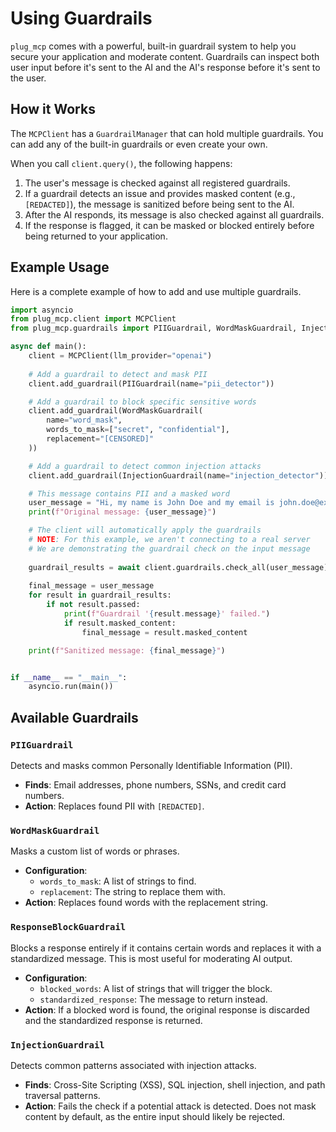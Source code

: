 # Using Guardrails

`plug_mcp` comes with a powerful, built-in guardrail system to help you secure your application and moderate content. Guardrails can inspect both user input before it's sent to the AI and the AI's response before it's sent to the user.

## How it Works

The `MCPClient` has a `GuardrailManager` that can hold multiple guardrails. You can add any of the built-in guardrails or even create your own.

When you call `client.query()`, the following happens:
1. The user's message is checked against all registered guardrails.
2. If a guardrail detects an issue and provides masked content (e.g., `[REDACTED]`), the message is sanitized before being sent to the AI.
3. After the AI responds, its message is also checked against all guardrails.
4. If the response is flagged, it can be masked or blocked entirely before being returned to your application.

## Example Usage

Here is a complete example of how to add and use multiple guardrails.

```python
import asyncio
from plug_mcp.client import MCPClient
from plug_mcp.guardrails import PIIGuardrail, WordMaskGuardrail, InjectionGuardrail

async def main():
    client = MCPClient(llm_provider="openai")
    
    # Add a guardrail to detect and mask PII
    client.add_guardrail(PIIGuardrail(name="pii_detector"))

    # Add a guardrail to block specific sensitive words
    client.add_guardrail(WordMaskGuardrail(
        name="word_mask",
        words_to_mask=["secret", "confidential"],
        replacement="[CENSORED]"
    ))

    # Add a guardrail to detect common injection attacks
    client.add_guardrail(InjectionGuardrail(name="injection_detector"))

    # This message contains PII and a masked word
    user_message = "Hi, my name is John Doe and my email is john.doe@example.com. This is a secret."
    print(f"Original message: {user_message}")

    # The client will automatically apply the guardrails
    # NOTE: For this example, we aren't connecting to a real server
    # We are demonstrating the guardrail check on the input message
    
    guardrail_results = await client.guardrails.check_all(user_message)
    
    final_message = user_message
    for result in guardrail_results:
        if not result.passed:
            print(f"Guardrail '{result.message}' failed.")
            if result.masked_content:
                final_message = result.masked_content

    print(f"Sanitized message: {final_message}")


if __name__ == "__main__":
    asyncio.run(main())
```

## Available Guardrails

### `PIIGuardrail`
Detects and masks common Personally Identifiable Information (PII).
- **Finds**: Email addresses, phone numbers, SSNs, and credit card numbers.
- **Action**: Replaces found PII with `[REDACTED]`.

### `WordMaskGuardrail`
Masks a custom list of words or phrases.
- **Configuration**:
  - `words_to_mask`: A list of strings to find.
  - `replacement`: The string to replace them with.
- **Action**: Replaces found words with the replacement string.

### `ResponseBlockGuardrail`
Blocks a response entirely if it contains certain words and replaces it with a standardized message. This is most useful for moderating AI output.
- **Configuration**:
  - `blocked_words`: A list of strings that will trigger the block.
  - `standardized_response`: The message to return instead.
- **Action**: If a blocked word is found, the original response is discarded and the standardized response is returned.

### `InjectionGuardrail`
Detects common patterns associated with injection attacks.
- **Finds**: Cross-Site Scripting (XSS), SQL injection, shell injection, and path traversal patterns.
- **Action**: Fails the check if a potential attack is detected. Does not mask content by default, as the entire input should likely be rejected. 